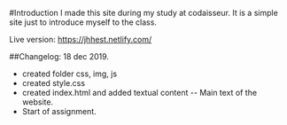 #Introduction
I made this site during my study at codaisseur. It is a simple site just to introduce myself to the class. 

Live version: https://jhhest.netlify.com/

##Changelog: 
18 dec 2019. 
* created folder css, img, js
* created style.css
* created index.html and added textual content -- Main text of the website.
* Start of assignment. 